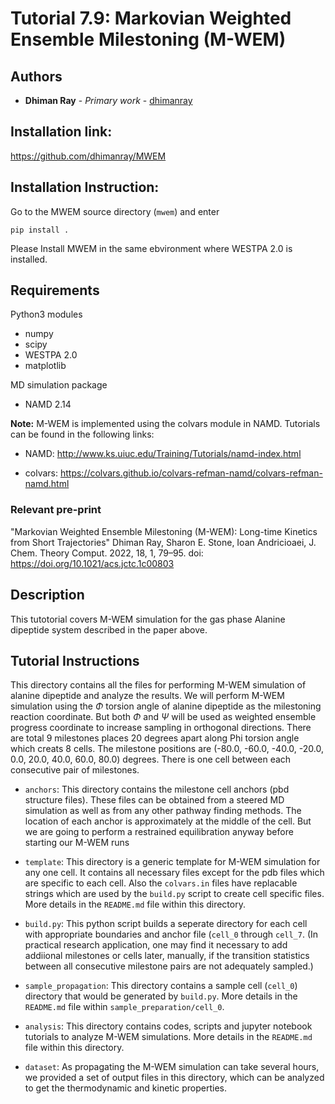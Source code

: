 # Tutorial 7.9: Markovian Weighted Ensemble Milestoning (M-WEM)

## Authors

* **Dhiman Ray** - *Primary work* - [dhimanray](https://github.com/dhimanray)

## Installation link: 
https://github.com/dhimanray/MWEM

## Installation Instruction: 
Go to the MWEM source directory (```mwem```) and enter
```
pip install .
```

Please Install MWEM in the same ebvironment where WESTPA 2.0 is installed.

## Requirements ##

Python3 modules

* numpy
* scipy
* WESTPA 2.0
* matplotlib

MD simulation package

* NAMD 2.14

**Note:** M-WEM is implemented using the colvars module in NAMD. Tutorials can be found in the following links:

* NAMD: http://www.ks.uiuc.edu/Training/Tutorials/namd-index.html

* colvars: https://colvars.github.io/colvars-refman-namd/colvars-refman-namd.html

### Relevant pre-print ###
"Markovian Weighted Ensemble Milestoning (M-WEM): Long-time Kinetics from Short Trajectories" Dhiman Ray, Sharon E. Stone, Ioan Andricioaei, J. Chem. Theory Comput. 2022, 18, 1, 79–95. doi: https://doi.org/10.1021/acs.jctc.1c00803

## Description
This tutotorial covers M-WEM simulation for the gas phase Alanine dipeptide system described in the paper above.  

## Tutorial Instructions
This directory contains all the files for performing M-WEM simulation of alanine dipeptide and analyze the results. We will perform M-WEM simulation using the $\Phi$ torsion angle of alanine dipeptide as the milestoning reaction coordinate. But both $\Phi$ and $\Psi$ will be used as weighted ensemble progress coordinate to increase sampling in orthogonal directions. There are total 9 milestones places 20 degrees apart along Phi torsion angle which creats 8 cells. The milestone positions are (-80.0, -60.0, -40.0, -20.0, 0.0, 20.0, 40.0, 60.0, 80.0) degrees. There is one cell between each consecutive pair of milestones.

* ```anchors```: This directory contains the milestone cell anchors (pbd structure files). These files can be obtained from a steered MD simulation as well as from any other pathway finding methods. The location of each anchor is approximately at the middle of the cell. But we are going to perform a restrained equilibration anyway before starting our M-WEM runs

* ```template```: This directory is a generic template for M-WEM simulation for any one cell. It contains all necessary files except for the pdb files which are specific to each cell. Also the ```colvars.in``` files have replacable strings which are used by the ```build.py``` script to create cell specific files. More details in the ```README.md``` file within this directory.

* ```build.py```: This python script builds a seperate directory for each cell with appropriate boundaries and anchor file (```cell_0``` through ```cell_7```. (In practical research application, one may find it necessary to add addiional milestones or cells later, manually, if the transition statistics between all consecutive milestone pairs are not adequately sampled.)

* ```sample_propagation```: This directory contains a sample cell (```cell_0```) directory that would be generated by ```build.py```. More details in the ```README.md``` file within ```sample_preparation/cell_0```.

* ```analysis```: This directory contains codes, scripts and jupyter notebook tutorials to analyze M-WEM simulations. More details in the ```README.md``` file within this directory. 

* ```dataset```: As propagating the M-WEM simulation can take several hours, we provided a set of output files in this directory, which can be analyzed to get the thermodynamic and kinetic properties.
